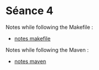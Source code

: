 # Séance 4

Notes while following the Makefile :

- [notes makefile](https://github.com/eavivanco/personal/blob/main/Extensions/Makefile.md)

Notes while following the Maven :

- [notes maven](https://github.com/eavivanco/personal/blob/main/Extensions/Maven.md)

